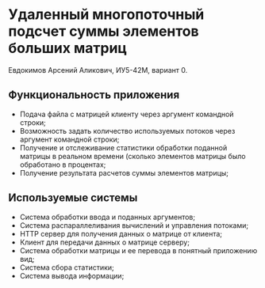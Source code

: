 # Удаленный многопоточный подсчет суммы элементов больших матриц

Евдокимов Арсений Аликович, ИУ5-42М, вариант 0.

## Функциональность приложения

 * Подача файла с матрицей клиенту через аргумент командной строки;
 * Возможность задать количество используемых потоков через аргумент командной строки;
 * Получение и отслеживание статистики обработки поданной матрицы в реальном времени (сколько элементов матрицы было обработано в процентах;
 * Получение результата расчетов суммы элементов матрицы;

## Используемые системы

 * Система обработки ввода и поданных аргументов;
 * Система распараллеливания вычислений и управления потоками;
 * HTTP сервер для получения данных о матрице от клиента;
 * Клиент для передачи данных о матрице серверу;
 * Система обработки матрицы и ее перевода в понятный приложению вид;
 * Система сбора статистики;
 * Система вывода информации;
